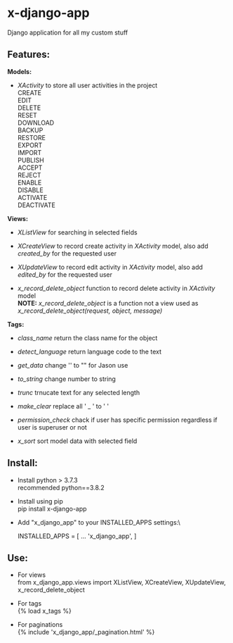 # x-django-app

Django application for all my custom stuff

## Features:

**Models:**

- *XActivity* to store all user activities in the project\
  CREATE\
  EDIT\
  DELETE\
  RESET\
  DOWNLOAD\
  BACKUP\
  RESTORE\
  EXPORT\
  IMPORT\
  PUBLISH\
  ACCEPT\
  REJECT\
  ENABLE\
  DISABLE\
  ACTIVATE\
  DEACTIVATE


**Views:**

- *XListView* for searching in selected fields

- *XCreateView* to record create activity in *XActivity* model, also add *created_by* for the requested user

- *XUpdateView* to record edit activity in *XActivity* model, also add *edited_by* for the requested user

- *x_record_delete_object* function to record delete activity in *XActivity* model\
**NOTE:** *x_record_delete_object* is a function not a view used as\
*x_record_delete_object(request, object, message)*

**Tags:**

- *class_name* return the class name for the object

- *detect_language* return language code to the text

- *get_data* change '' to "" for Jason use

- *to_string* change number to string

- *trunc* trnucate text for any selected length

- *make_clear* replace all ' _ ' to ' '

- *permission_check* chack if user has specific permission regardless if user is superuser or not

- *x_sort* sort model data with selected field



## Install:

* Install python > 3.7.3\
recommended python==3.8.2

* Install using pip\
pip install x-django-app

* Add "x_django_app" to your INSTALLED_APPS settings:\

    INSTALLED_APPS = [
        ...
        'x_django_app',
    ]


## Use:

* For views\
    from x_django_app.views import XListView, XCreateView, XUpdateView, x_record_delete_object

* For tags\
  {% load x_tags %}

* For paginations\
  {% include 'x_django_app/_pagination.html' %}
